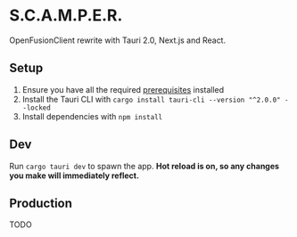 # S.C.A.M.P.E.R.

OpenFusionClient rewrite with Tauri 2.0, Next.js and React.

## Setup
1. Ensure you have all the required [prerequisites](https://v2.tauri.app/start/prerequisites/) installed
2. Install the Tauri CLI with `cargo install tauri-cli --version "^2.0.0" --locked`
3. Install dependencies with `npm install`

## Dev
Run `cargo tauri dev` to spawn the app. **Hot reload is on, so any changes you make will immediately reflect.**

## Production
TODO
